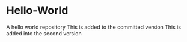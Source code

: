 # Hello-World
A hello world repository
This is added to the committed version
This is added into the second version
